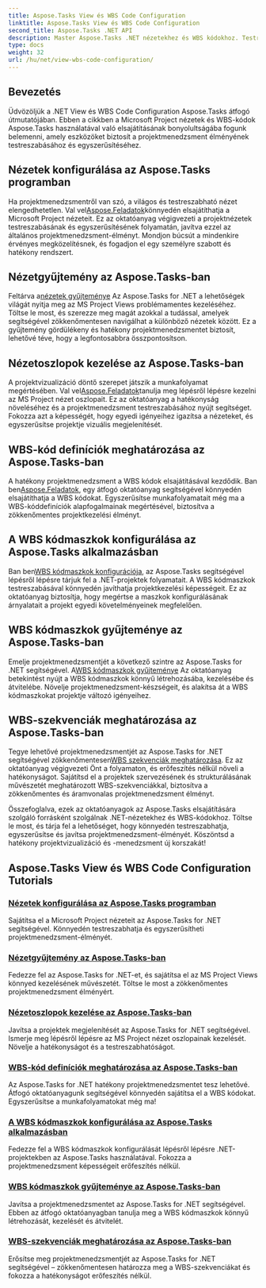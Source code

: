 ```yaml
---
title: Aspose.Tasks View és WBS Code Configuration
linktitle: Aspose.Tasks View és WBS Code Configuration
second_title: Aspose.Tasks .NET API
description: Master Aspose.Tasks .NET nézetekhez és WBS kódokhoz. Testreszabhatja a projektmenedzsmentet lépésről lépésre bemutatott oktatóanyagainkkal. Töltse le most a projekt zökkenőmentes megjelenítéséhez.
type: docs
weight: 32
url: /hu/net/view-wbs-code-configuration/
---
```


## Bevezetés

Üdvözöljük a .NET View és WBS Code Configuration Aspose.Tasks átfogó útmutatójában. Ebben a cikkben a Microsoft Project nézetek és WBS-kódok Aspose.Tasks használatával való elsajátításának bonyolultságába fogunk belemenni, amely eszközöket biztosít a projektmenedzsment élményének testreszabásához és egyszerűsítéséhez.

## Nézetek konfigurálása az Aspose.Tasks programban

 Ha projektmenedzsmentről van szó, a világos és testreszabható nézet elengedhetetlen. Val vel[Aspose.Feladatok](./configuring-views/)könnyedén elsajátíthatja a Microsoft Project nézeteit. Ez az oktatóanyag végigvezeti a projektnézetek testreszabásának és egyszerűsítésének folyamatán, javítva ezzel az általános projektmenedzsment-élményt. Mondjon búcsút a mindenkire érvényes megközelítésnek, és fogadjon el egy személyre szabott és hatékony rendszert.

## Nézetgyűjtemény az Aspose.Tasks-ban

 Feltárva a[nézetek gyűjteménye](./view-collection/) Az Aspose.Tasks for .NET a lehetőségek világát nyitja meg az MS Project Views problémamentes kezeléséhez. Töltse le most, és szerezze meg magát azokkal a tudással, amelyek segítségével zökkenőmentesen navigálhat a különböző nézetek között. Ez a gyűjtemény gördülékeny és hatékony projektmenedzsmentet biztosít, lehetővé téve, hogy a legfontosabbra összpontosítson.

## Nézetoszlopok kezelése az Aspose.Tasks-ban

 A projektvizualizáció döntő szerepet játszik a munkafolyamat megértésében. Val vel[Aspose.Feladatok](./view-columns/)tanulja meg lépésről lépésre kezelni az MS Project nézet oszlopait. Ez az oktatóanyag a hatékonyság növeléséhez és a projektmenedzsment testreszabásához nyújt segítséget. Fokozza azt a képességét, hogy egyedi igényeihez igazítsa a nézeteket, és egyszerűsítse projektje vizuális megjelenítését.

## WBS-kód definíciók meghatározása az Aspose.Tasks-ban

 A hatékony projektmenedzsment a WBS kódok elsajátításával kezdődik. Ban ben[Aspose.Feladatok](./wbs-code-definitions/), egy átfogó oktatóanyag segítségével könnyedén elsajátíthatja a WBS kódokat. Egyszerűsítse munkafolyamatait még ma a WBS-kóddefiníciók alapfogalmainak megértésével, biztosítva a zökkenőmentes projektkezelési élményt.

## A WBS kódmaszkok konfigurálása az Aspose.Tasks alkalmazásban

 Ban ben[WBS kódmaszkok konfigurációja](./wbs-code-masks/), az Aspose.Tasks segítségével lépésről lépésre tárjuk fel a .NET-projektek folyamatait. A WBS kódmaszkok testreszabásával könnyedén javíthatja projektkezelési képességeit. Ez az oktatóanyag biztosítja, hogy megértse a maszkok konfigurálásának árnyalatait a projekt egyedi követelményeinek megfelelően.

## WBS kódmaszkok gyűjteménye az Aspose.Tasks-ban

 Emelje projektmenedzsmentjét a következő szintre az Aspose.Tasks for .NET segítségével. A[WBS kódmaszkok gyűjteménye](./wbs-code-mask-collection/) Az oktatóanyag betekintést nyújt a WBS kódmaszkok könnyű létrehozásába, kezelésébe és átvitelébe. Növelje projektmenedzsment-készségeit, és alakítsa át a WBS kódmaszkokat projektje változó igényeihez.

## WBS-szekvenciák meghatározása az Aspose.Tasks-ban

 Tegye lehetővé projektmenedzsmentjét az Aspose.Tasks for .NET segítségével zökkenőmentesen[WBS szekvenciák meghatározása](./wbs-sequences/). Ez az oktatóanyag végigvezeti Önt a folyamaton, és erőfeszítés nélkül növeli a hatékonyságot. Sajátítsd el a projektek szervezésének és strukturálásának művészetét meghatározott WBS-szekvenciákkal, biztosítva a zökkenőmentes és áramvonalas projektmenedzsment élményt.

Összefoglalva, ezek az oktatóanyagok az Aspose.Tasks elsajátítására szolgáló forrásként szolgálnak .NET-nézetekhez és WBS-kódokhoz. Töltse le most, és tárja fel a lehetőséget, hogy könnyedén testreszabhatja, egyszerűsítse és javítsa projektmenedzsment-élményét. Köszöntsd a hatékony projektvizualizáció és -menedzsment új korszakát!
## Aspose.Tasks View és WBS Code Configuration Tutorials
### [Nézetek konfigurálása az Aspose.Tasks programban](./configuring-views/)
Sajátítsa el a Microsoft Project nézeteit az Aspose.Tasks for .NET segítségével. Könnyedén testreszabhatja és egyszerűsítheti projektmenedzsment-élményét.
### [Nézetgyűjtemény az Aspose.Tasks-ban](./view-collection/)
Fedezze fel az Aspose.Tasks for .NET-et, és sajátítsa el az MS Project Views könnyed kezelésének művészetét. Töltse le most a zökkenőmentes projektmenedzsment élményért.
### [Nézetoszlopok kezelése az Aspose.Tasks-ban](./view-columns/)
Javítsa a projektek megjelenítését az Aspose.Tasks for .NET segítségével. Ismerje meg lépésről lépésre az MS Project nézet oszlopainak kezelését. Növelje a hatékonyságot és a testreszabhatóságot.
### [WBS-kód definíciók meghatározása az Aspose.Tasks-ban](./wbs-code-definitions/)
Az Aspose.Tasks for .NET hatékony projektmenedzsmentet tesz lehetővé. Átfogó oktatóanyagunk segítségével könnyedén sajátítsa el a WBS kódokat. Egyszerűsítse a munkafolyamatokat még ma!
### [A WBS kódmaszkok konfigurálása az Aspose.Tasks alkalmazásban](./wbs-code-masks/)
Fedezze fel a WBS kódmaszkok konfigurálását lépésről lépésre .NET-projektekben az Aspose.Tasks használatával. Fokozza a projektmenedzsment képességeit erőfeszítés nélkül.
### [WBS kódmaszkok gyűjteménye az Aspose.Tasks-ban](./wbs-code-mask-collection/)
Javítsa a projektmenedzsmentet az Aspose.Tasks for .NET segítségével. Ebben az átfogó oktatóanyagban tanulja meg a WBS kódmaszkok könnyű létrehozását, kezelését és átvitelét.
### [WBS-szekvenciák meghatározása az Aspose.Tasks-ban](./wbs-sequences/)
Erősítse meg projektmenedzsmentjét az Aspose.Tasks for .NET segítségével – zökkenőmentesen határozza meg a WBS-szekvenciákat és fokozza a hatékonyságot erőfeszítés nélkül.